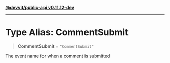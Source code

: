 [**@devvit/public-api v0.11.12-dev**](../README.md)

---

# Type Alias: CommentSubmit

> **CommentSubmit** = `"CommentSubmit"`

The event name for when a comment is submitted

